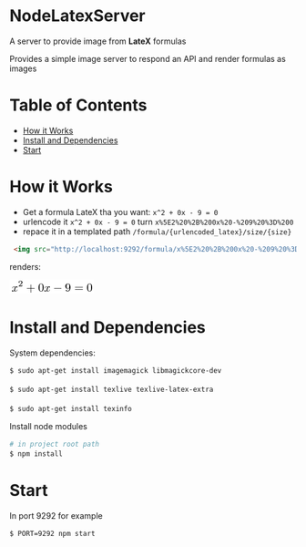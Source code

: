 NodeLatexServer
===
A server to provide image from **LateX** formulas

 Provides a simple image server to respond an API and render formulas as images

# Table of Contents
* [How it Works](#how-it-works)
* [Install and Dependencies](#install-and-dependencies)
* [Start](#start)


# How it Works
 - Get a formula LateX tha you want: `x^2 + 0x - 9 = 0`
 - urlencode it `x^2 + 0x - 9 = 0` turn `x%5E2%20%2B%200x%20-%209%20%3D%200`
 - repace it in a templated path `/formula/{urlencoded_latex}/size/{size}`


```html
 <img src="http://localhost:9292/formula/x%5E2%20%2B%200x%20-%209%20%3D%200/size/5" >
```
renders:

<img src="./example.png">

# Install and Dependencies

System dependencies:

```bash
$ sudo apt-get install imagemagick libmagickcore-dev

$ sudo apt-get install texlive texlive-latex-extra

$ sudo apt-get install texinfo
```

Install node modules
```bash
# in project root path
$ npm install

```

# Start
In port 9292 for example
```bash
$ PORT=9292 npm start
```


